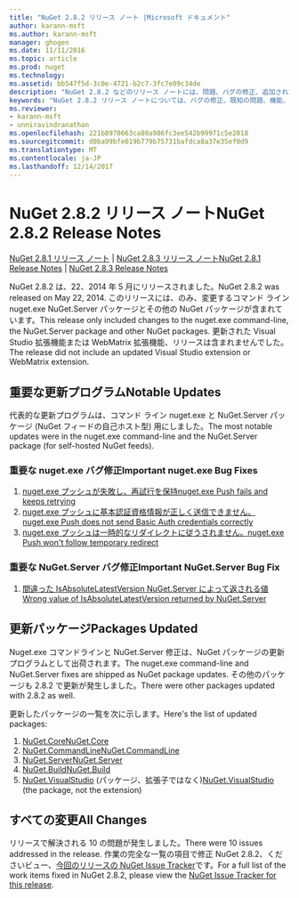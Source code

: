 ```yaml
---
title: "NuGet 2.8.2 リリース ノート |Microsoft ドキュメント"
author: karann-msft
ms.author: karann-msft
manager: ghogen
ms.date: 11/11/2016
ms.topic: article
ms.prod: nuget
ms.technology: 
ms.assetid: bb547f5d-3c0e-4721-b2c7-3fc7e09c34de
description: "NuGet 2.8.2 などのリリース ノートには、問題、バグの修正、追加された機能、および Dcr が知られています。"
keywords: "NuGet 2.8.2 リリース ノートについては、バグの修正、既知の問題、機能、Dcr を追加します。"
ms.reviewer:
- karann-msft
- unniravindranathan
ms.openlocfilehash: 221b8970663ca80a986fc3ee542b99971c5e2018
ms.sourcegitcommit: d0ba99bfe019b779b75731bafdca8a37e35ef0d9
ms.translationtype: MT
ms.contentlocale: ja-JP
ms.lasthandoff: 12/14/2017
---
```

# <a name="nuget-282-release-notes"></a><span data-ttu-id="b3e3f-104">NuGet 2.8.2 リリース ノート</span><span class="sxs-lookup"><span data-stu-id="b3e3f-104">NuGet 2.8.2 Release Notes</span></span>

<span data-ttu-id="b3e3f-105">[NuGet 2.8.1 リリース ノート](../release-notes/nuget-2.8.1.md) | [NuGet 2.8.3 リリース ノート](../release-notes/nuget-2.8.3.md)</span><span class="sxs-lookup"><span data-stu-id="b3e3f-105">[NuGet 2.8.1 Release Notes](../release-notes/nuget-2.8.1.md) | [NuGet 2.8.3 Release Notes](../release-notes/nuget-2.8.3.md)</span></span>

<span data-ttu-id="b3e3f-106">NuGet 2.8.2 は、22、2014 年 5 月にリリースされました。</span><span class="sxs-lookup"><span data-stu-id="b3e3f-106">NuGet 2.8.2 was released on May 22, 2014.</span></span>  <span data-ttu-id="b3e3f-107">このリリースには、のみ、変更するコマンド ライン nuget.exe NuGet.Server パッケージとその他の NuGet パッケージが含まれています。</span><span class="sxs-lookup"><span data-stu-id="b3e3f-107">This release only included changes to the nuget.exe command-line, the NuGet.Server package and other NuGet packages.</span></span>  <span data-ttu-id="b3e3f-108">更新された Visual Studio 拡張機能または WebMatrix 拡張機能、リリースは含まれませんでした。</span><span class="sxs-lookup"><span data-stu-id="b3e3f-108">The release did not include an updated Visual Studio extension or WebMatrix extension.</span></span>

## <a name="notable-updates"></a><span data-ttu-id="b3e3f-109">重要な更新プログラム</span><span class="sxs-lookup"><span data-stu-id="b3e3f-109">Notable Updates</span></span>

<span data-ttu-id="b3e3f-110">代表的な更新プログラムは、コマンド ライン nuget.exe と NuGet.Server パッケージ (NuGet フィードの自己ホスト型) 用にしました。</span><span class="sxs-lookup"><span data-stu-id="b3e3f-110">The most notable updates were in the nuget.exe command-line and the NuGet.Server package (for self-hosted NuGet feeds).</span></span>

### <a name="important-nugetexe-bug-fixes"></a><span data-ttu-id="b3e3f-111">重要な nuget.exe バグ修正</span><span class="sxs-lookup"><span data-stu-id="b3e3f-111">Important nuget.exe Bug Fixes</span></span>

1. [<span data-ttu-id="b3e3f-112">nuget.exe プッシュが失敗し、再試行を保持</span><span class="sxs-lookup"><span data-stu-id="b3e3f-112">nuget.exe Push fails and keeps retrying</span></span>](https://nuget.codeplex.com/workitem/4000)
1. [<span data-ttu-id="b3e3f-113">nuget.exe プッシュに基本認証資格情報が正しく送信できません。</span><span class="sxs-lookup"><span data-stu-id="b3e3f-113">nuget.exe Push does not send Basic Auth credentials correctly</span></span>](https://nuget.codeplex.com/workitem/4109)
1. [<span data-ttu-id="b3e3f-114">nuget.exe プッシュは一時的なリダイレクトに従うされません。</span><span class="sxs-lookup"><span data-stu-id="b3e3f-114">nuget.exe Push won't follow temporary redirect</span></span>](https://nuget.codeplex.com/workitem/4050)

### <a name="important-nugetserver-bug-fix"></a><span data-ttu-id="b3e3f-115">重要な NuGet.Server バグ修正</span><span class="sxs-lookup"><span data-stu-id="b3e3f-115">Important NuGet.Server Bug Fix</span></span>

1. [<span data-ttu-id="b3e3f-116">間違った IsAbsoluteLatestVersion NuGet.Server によって返される値</span><span class="sxs-lookup"><span data-stu-id="b3e3f-116">Wrong value of IsAbsoluteLatestVersion returned by NuGet.Server</span></span>](https://nuget.codeplex.com/workitem/4147)

## <a name="packages-updated"></a><span data-ttu-id="b3e3f-117">更新パッケージ</span><span class="sxs-lookup"><span data-stu-id="b3e3f-117">Packages Updated</span></span>

<span data-ttu-id="b3e3f-118">Nuget.exe コマンドラインと NuGet.Server 修正は、NuGet パッケージの更新プログラムとして出荷されます。</span><span class="sxs-lookup"><span data-stu-id="b3e3f-118">The nuget.exe command-line and NuGet.Server fixes are shipped as NuGet package updates.</span></span>  <span data-ttu-id="b3e3f-119">その他のパッケージも 2.8.2 で更新が発生しました。</span><span class="sxs-lookup"><span data-stu-id="b3e3f-119">There were other packages updated with 2.8.2 as well.</span></span>

<span data-ttu-id="b3e3f-120">更新したパッケージの一覧を次に示します。</span><span class="sxs-lookup"><span data-stu-id="b3e3f-120">Here's the list of updated packages:</span></span>

1. [<span data-ttu-id="b3e3f-121">NuGet.Core</span><span class="sxs-lookup"><span data-stu-id="b3e3f-121">NuGet.Core</span></span>](https://www.nuget.org/packages/NuGet.Core/)
1. [<span data-ttu-id="b3e3f-122">NuGet.CommandLine</span><span class="sxs-lookup"><span data-stu-id="b3e3f-122">NuGet.CommandLine</span></span>](https://www.nuget.org/packages/NuGet.CommandLine/)
1. [<span data-ttu-id="b3e3f-123">NuGet.Server</span><span class="sxs-lookup"><span data-stu-id="b3e3f-123">NuGet.Server</span></span>](https://www.nuget.org/packages/NuGet.Server/)
1. [<span data-ttu-id="b3e3f-124">NuGet.Build</span><span class="sxs-lookup"><span data-stu-id="b3e3f-124">NuGet.Build</span></span>](https://www.nuget.org/packages/NuGet.Build/)
1. <span data-ttu-id="b3e3f-125">[NuGet.VisualStudio](https://www.nuget.org/packages/NuGet.VisualStudio/) (パッケージ、拡張子ではなく)</span><span class="sxs-lookup"><span data-stu-id="b3e3f-125">[NuGet.VisualStudio](https://www.nuget.org/packages/NuGet.VisualStudio/) (the package, not the extension)</span></span>

## <a name="all-changes"></a><span data-ttu-id="b3e3f-126">すべての変更</span><span class="sxs-lookup"><span data-stu-id="b3e3f-126">All Changes</span></span>
<span data-ttu-id="b3e3f-127">リリースで解決される 10 の問題が発生しました。</span><span class="sxs-lookup"><span data-stu-id="b3e3f-127">There were 10 issues addressed in the release.</span></span> <span data-ttu-id="b3e3f-128">作業の完全な一覧の項目で修正 NuGet 2.8.2、くださいビュー、[今回のリリースの NuGet Issue Tracker](https://nuget.codeplex.com/workitem/list/advanced?keyword=&status=All&type=All&priority=All&release=NuGet%202.8.2&assignedTo=All&component=All&sortField=LastUpdatedDate&sortDirection=Descending&page=0&reasonClosed=All)です。</span><span class="sxs-lookup"><span data-stu-id="b3e3f-128">For a full list of the work items fixed in NuGet 2.8.2, please view the [NuGet Issue Tracker for this release](https://nuget.codeplex.com/workitem/list/advanced?keyword=&status=All&type=All&priority=All&release=NuGet%202.8.2&assignedTo=All&component=All&sortField=LastUpdatedDate&sortDirection=Descending&page=0&reasonClosed=All).</span></span>
